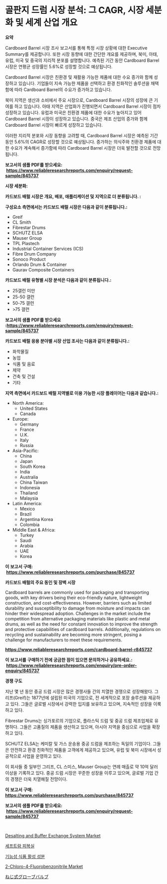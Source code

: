 <p><h1>골판지 드럼 시장 분석: 그 CAGR, 시장 세분화 및 세계 산업 개요</h1></p><p><strong>요약</strong></p>
<p><p>Cardboard Barrel 시장 조사 보고서를 통해 특정 시장 상황에 대한 Executive Summary를 제공합니다. 또한 시장 동향에 대한 간단한 개요를 제공하며, 북미, 아태, 유럽, 미국 및 중국의 지리적 분포를 설명합니다. 예측된 기간 동안 Cardboard Barrel 시장은 연평균 성장률인 5.6%로 성장할 것으로 예상됩니다.</p><p>Cardboard Barrel 시장은 친환경 및 재활용 가능한 제품에 대한 수요 증가와 함께 성장하고 있습니다. 기업들이 지속 가능한 제품을 선택하고 환경 친화적인 솔루션을 채택함에 따라 Cardboard Barrel의 수요가 증가하고 있습니다.</p><p>북미 지역은 생산과 소비에서 주요 시장으로, Cardboard Barrel 시장의 성장에 큰 기여를 하고 있습니다. 아태 지역은 산업화가 진행되면서 Cardboard Barrel 시장이 점차 성장하고 있습니다. 유럽과 미국은 친환경 제품에 대한 수요가 높아지고 있어 Cardboard Barrel 시장이 성장하고 있습니다. 중국은 제조 산업의 증가와 함께 Cardboard Barrel 시장이 빠르게 성장하고 있습니다.</p><p>이러한 지리적 분포와 시장 동향을 고려할 때, Cardboard Barrel 시장은 예측된 기간 동안 5.6%의 CAGR로 성장할 것으로 예상됩니다. 증가하는 의식주와 친환경 제품에 대한 수요가 계속해서 증가함에 따라 Cardboard Barrel 시장은 더욱 발전할 것으로 전망됩니다.</p></p>
<p><strong>보고서의 샘플 PDF를 받으세요: &nbsp;<a href="https://www.reliableresearchreports.com/enquiry/request-sample/845737">https://www.reliableresearchreports.com/enquiry/request-sample/845737</a></strong></p>
<p><strong>시장 세분화:</strong></p>
<p><strong> 카드보드 배럴 시장은 개요, 배포, 애플리케이션 및 지역으로 더 분류됩니다. :</strong></p>
<p><strong>구성요소 측면에서는 카드보드 배럴 시장은 다음과 같이 분류됩니다.:</strong></p>
<p><ul><li>Greif</li><li>CL Smith</li><li>Fibrestar Drums</li><li>SCHUTZ ELSA</li><li>Mauser Group</li><li>TPL Plastech</li><li>Industrial Container Services (ICS)</li><li>Fibre Drum Company</li><li>Sonoco Product</li><li>Orlando Drum & Container</li><li>Gaurav Composite Containers</li></ul></p>
<p><strong> 카드보드 배럴 유형별 시장 분석은 다음과 같이 분류됩니다.:</strong></p>
<p><ul><li>25갤런 미만</li><li>25-50 갤런</li><li>50-75 갤런</li><li>>75 갤런</li></ul></p>
<p><strong>보고서의 샘플 PDF를 받으세요 :<a href="https://www.reliableresearchreports.com/enquiry/request-sample/845737">https://www.reliableresearchreports.com/enquiry/request-sample/845737</a></strong></p>
<p><strong> 카드보드 배럴 응용 분야별 시장 산업 조사는 다음과 같이 분류됩니다.:</strong></p>
<p><ul><li>화학물질</li><li>농업</li><li>식품 및 음료</li><li>제약</li><li>건축 및 건설</li><li>기타</li></ul></p>
<p><strong>지역 측면에서 카드보드 배럴 지역별로 이용 가능한 시장 플레이어는 다음과 같습니다.:</strong></p>
<p><ul>
    <li>
        North America:
        <ul>
            <li>United States</li>
            <li>Canada</li>
        </ul>
    </li>
    <li>
        Europe:
        <ul>
            <li>Germany</li>
            <li>France</li>
            <li>U.K.</li>
            <li>Italy</li>
            <li>Russia</li>
        </ul>
    </li>
    <li>
        Asia-Pacific:
        <ul>
            <li>China</li>
            <li>Japan</li>
            <li>South Korea</li>
            <li>India</li>
            <li>Australia</li>
            <li>China Taiwan</li>
            <li>Indonesia</li>
            <li>Thailand</li>
            <li>Malaysia</li>
        </ul>
    </li>
    <li>
        Latin America:
        <ul>
            <li>Mexico</li>
            <li>Brazil</li>
            <li>Argentina Korea</li>
            <li>Colombia</li>
        </ul>
    </li>
    <li>
        Middle East & Africa:
        <ul>
            <li>Turkey</li>
            <li>Saudi</li>
            <li>Arabia</li>
            <li>UAE</li>
            <li>Korea</li>
        </ul>
    </li>
    </ul></p>
<p><strong>이 보고서 구매: &nbsp;<a href="https://www.reliableresearchreports.com/purchase/845737">https://www.reliableresearchreports.com/purchase/845737</a></strong></p>
<p><strong>카드보드 배럴의 주요 동인 및 장벽 시장</strong></p>
<p><p>Cardboard barrels are commonly used for packaging and transporting goods, with key drivers being their eco-friendly nature, lightweight construction, and cost-effectiveness. However, barriers such as limited durability and susceptibility to damage from moisture and impacts can hinder their widespread adoption. Challenges in the market include the competition from alternative packaging materials like plastic and metal drums, as well as the need for constant innovation to improve the strength and protective capabilities of cardboard barrels. Additionally, regulations on recycling and sustainability are becoming more stringent, posing a challenge for manufacturers to meet these requirements.</p></p>
<p><strong><a href="https://www.reliableresearchreports.com/cardboard-barrel-r845737">https://www.reliableresearchreports.com/cardboard-barrel-r845737</a></strong></p>
<p><strong>이 보고서를 구매하기 전에 궁금한 점이 있으면 문의하거나 공유하세요.: &nbsp;<a href="https://www.reliableresearchreports.com/enquiry/pre-order-enquiry/845737">https://www.reliableresearchreports.com/enquiry/pre-order-enquiry/845737</a></strong></p>
<p><strong>경쟁 구도</strong></p>
<p><p>지난 몇 년 동안 중공 드럼 시장은 많은 경쟁사들 간의 치열한 경쟁으로 성장해왔다. 그리프(Greif)는 1877년에 설립된 미국의 기업으로, 전 세계적으로 포장 솔루션을 제공하고 있다. 그들은 글로벌 시장에서 강력한 입지를 보유하고 있으며, 지속적인 성장을 이룩하고 있다.</p><p>Fibrestar Drums는 싱가포르의 기업으로, 플라스틱 드럼 및 중공 드럼 제조업체로 유명하다. 그들은 고품질의 제품을 생산하고 있으며, 아시아 지역을 중심으로 사업을 확장하고 있다.</p><p>SCHUTZ ELSA는 케미칼 및 가스 운송용 중공 드럼을 제조하는 독일의 기업이다. 그들은 안전하고 환경 친화적인 제품을 고객에게 제공하고 있으며, 유럽 및 북미 시장에서 성공적으로 사업을 운영하고 있다.</p><p>이 회사들 중 일부인 그리프, CL 스미스, Mauser Group는 연례 매출로 약 10억 달러 이상을 기록하고 있다. 중공 드럼 시장은 꾸준한 성장을 이루고 있으며, 글로벌 기업 간의 경쟁은 더욱 치열해질 전망이다.</p></p>
<p><strong>이 보고서 구매: &nbsp; <a href="https://www.reliableresearchreports.com/purchase/845737">https://www.reliableresearchreports.com/purchase/845737</a></strong></p>
<p><strong>보고서의 샘플 PDF를 받으세요: &nbsp;<a href="https://www.reliableresearchreports.com/enquiry/request-sample/845737">https://www.reliableresearchreports.com/enquiry/request-sample/845737</a></strong><strong></strong></p>
<p>&nbsp;</p>
<p><p><a href="https://github.com/julyju69/Market-Research-Report-List-3/blob/main/desalting-and-buffer-exchange-system-market.md">Desalting and Buffer Exchange System Market</a></p><p><a href="https://github.com/JackieFauhey9089475/Market-Research-Report-List-1/blob/main/995238846434.md">세프트람 피복실</a></p><p><a href="https://github.com/chupp85/Market-Research-Report-List-1/blob/main/863974146435.md">기능성 식품 활성 성분</a></p><p><a href="https://issuu.com/reportprime-2/docs/2-chloro-4-fluorobenzonitrile-market-size-2030.ppt">2-Chloro-4-Fluorobenzonitrile Market</a></p><p><a href="https://github.com/Fatimaklein1/Market-Research-Report-List-1/blob/main/715984851589.md">ねじ式グローブバルブ</a></p></p>